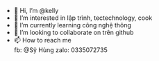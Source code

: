 - 👋 Hi, I’m @kelly
- 👀 I’m interested in  lập trình, tectechnology, cook
- 🌱 I’m currently learning công nghệ thông 
- 💞️ I’m looking to collaborate on  trên github
- 📫 How to reach me  
fb: @Sỹ Hùng
zalo: 0335072735

<!---
hung15102001/hung15102001 is a ✨ special ✨ repository because its `README.md` (this file) appears on your GitHub profile.
You can click the Preview link to take a look at your changes.
--->
